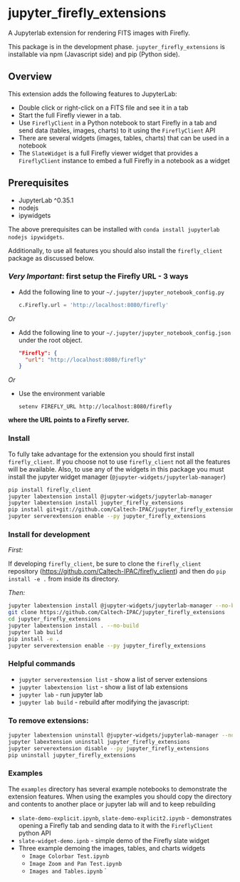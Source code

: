 # jupyter_firefly_extensions

A Jupyterlab extension for rendering FITS images with Firefly.

This package is in the development phase. `jupyter_firefly_extensions` is 
installable via npm (Javascript side) and pip (Python side).


## Overview

This extension adds the following features to JupyterLab:

  - Double click or right-click on a FITS file and see it in a tab
  - Start the full Firefly viewer in a tab.
  - Use `FireflyClient` in a Python notebook to start Firefly in a tab and send data
  (tables, images, charts) to it using the `FireflyClient` API
  - There are several widgets (images, tables, charts) that can be used in a notebook
  - The `SlateWidget` is a full Firefly viewer widget that provides a `FireflyClient` instance to embed a full Firefly in a notebook as a widget



## Prerequisites

* JupyterLab ^0.35.1
* nodejs
* ipywidgets

The above prerequisites can be installed with `conda install jupyterlab nodejs ipywidgets`.

Additionally, to use all features you should also install the `firefly_client` package
as discussed below.

### _Very Important_: first setup the Firefly URL - 3 ways

 * Add the following line to your `~/.jupyter/jupyter_notebook_config.py`

   ```python
   c.Firefly.url = 'http://localhost:8080/firefly'
   ```

_Or_

 * Add the following line to your `~/.jupyter/jupyter_notebook_config.json` under the root object.

   ```json
   "Firefly": {
     "url": "http://localhost:8080/firefly"
   }
   ```

_Or_

 * Use the environment variable

   ```
   setenv FIREFLY_URL http://localhost:8080/firefly
   ```

**where the URL points to a Firefly server.**



### Install

To fully take advantage for the extension you should first install `firefly_client`.  If you choose not to use `firefly_client` not all the features will be available. Also, to use any of the widgets in this package you must install the jupyter widget manager (`@jupyter-widgets/jupyterlab-manager`)

```bash
pip install firefly_client
jupyter labextension install @jupyter-widgets/jupyterlab-manager
jupyter labextension install jupyter_firefly_extensions
pip install git+git://github.com/Caltech-IPAC/jupyter_firefly_extensions
jupyter serverextension enable --py jupyter_firefly_extensions
```

### Install for development

_First:_

If developing `firefly_client`, be sure to clone the `firefly_client` repository
(https://github.com/Caltech-IPAC/firefly_client)
and then do `pip install -e .` from inside its directory.

_Then:_
```bash
jupyter labextension install @jupyter-widgets/jupyterlab-manager --no-build
git clone https://github.com/Caltech-IPAC/jupyter_firefly_extensions
cd jupyter_firefly_extensions
jupyter labextension install . --no-build
jupyter lab build
pip install -e .
jupyter serverextension enable --py jupyter_firefly_extensions
```



### Helpful commands

 - `jupyter serverextension list` - show a list of server extensions
 - `jupyter labextension list` - show a list of lab extensions
 - `jupyter lab` - run jupyter lab
 - `jupyter lab build` - rebuild after modifying the javascript:


### To remove extensions:
```bash
jupyter labextension uninstall @jupyter-widgets/jupyterlab-manager --no-build
jupyter labextension uninstall jupyter_firefly_extensions
jupyter serverextension disable --py jupyter_firefly_extensions
pip uninstall jupyter_firefly_extensions
```


### Examples
The `examples` directory has several example notebooks to demonstrate the extension features. When using the examples you should copy the directory and contents to another place or jupyter lab will and to keep rebuilding

 - `slate-demo-explicit.ipynb`, `slate-demo-explicit2.ipynb` - demonstrates
    opening a Firefly tab and sending data to it with the `FireflyClient` python API
 - `slate-widget-demo.ipnb` - simple demo of the Firefly slate widget
 - Three example demoing the images, tables, and charts widgets
     - `Image Colorbar Test.ipynb`
     - `Image Zoom and Pan Test.ipynb`
     - `Images and Tables.ipynb`
`
